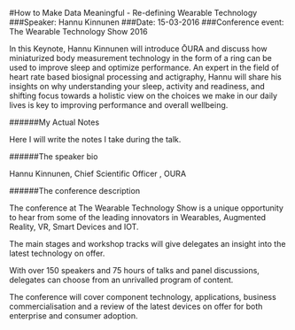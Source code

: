 #How to Make Data Meaningful - Re-defining Wearable Technology
###Speaker: Hannu Kinnunen
###Date: 15-03-2016
###Conference event: The Wearable Technology Show 2016

In this Keynote, Hannu Kinnunen will introduce ŌURA and discuss how miniaturized body measurement technology in the form of a ring can be used to improve sleep and optimize performance. An expert in the field of heart rate based biosignal processing and actigraphy, Hannu will share his insights on why understanding your sleep, activity and readiness, and shifting focus towards a holistic view on the choices we make in our daily lives is key to improving performance and overall wellbeing.

######My Actual Notes

Here I will write the notes I take during the talk.

######The speaker bio

Hannu Kinnunen, Chief Scientific Officer , OURA

######The conference description

The conference at The Wearable Technology Show is a unique opportunity to hear from some of the leading innovators in Wearables, Augmented Reality, VR, Smart Devices and IOT.

The main stages and workshop tracks will give delegates an insight into the latest technology on offer.

With over 150 speakers and 75 hours of talks and panel discussions, delegates can choose from an unrivalled program of content.

The conference will cover component technology, applications, business commercialisation and a review of the latest devices on offer for both enterprise and consumer adoption.